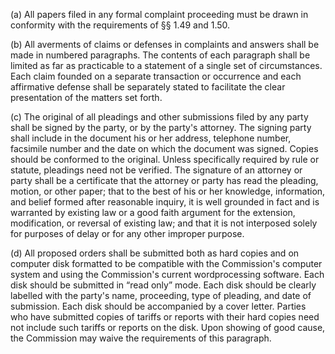 (a) All papers filed in any formal complaint proceeding must be drawn in conformity with the requirements of §§ 1.49 and 1.50.

(b) All averments of claims or defenses in complaints and answers shall be made in numbered paragraphs. The contents of each paragraph shall be limited as far as practicable to a statement of a single set of circumstances. Each claim founded on a separate transaction or occurrence and each affirmative defense shall be separately stated to facilitate the clear presentation of the matters set forth.

(c) The original of all pleadings and other submissions filed by any party shall be signed by the party, or by the party's attorney. The signing party shall include in the document his or her address, telephone number, facsimile number and the date on which the document was signed. Copies should be conformed to the original. Unless specifically required by rule or statute, pleadings need not be verified. The signature of an attorney or party shall be a certificate that the attorney or party has read the pleading, motion, or other paper; that to the best of his or her knowledge, information, and belief formed after reasonable inquiry, it is well grounded in fact and is warranted by existing law or a good faith argument for the extension, modification, or reversal of existing law; and that it is not interposed solely for purposes of delay or for any other improper purpose.
                                    

(d) All proposed orders shall be submitted both as hard copies and on computer disk formatted to be compatible with the Commission's computer system and using the Commission's current wordprocessing software. Each disk should be submitted in “read only” mode. Each disk should be clearly labelled with the party's name, proceeding, type of pleading, and date of submission. Each disk should be accompanied by a cover letter. Parties who have submitted copies of tariffs or reports with their hard copies need not include such tariffs or reports on the disk. Upon showing of good cause, the Commission may waive the requirements of this paragraph.

